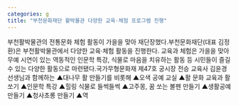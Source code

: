 ```yaml
---
categories: g
title: "부천문화재단 활박물관 다양한 교육·체험 프로그램 진행"
---
```

부천활박물관의 전통문화 체험 활동이 가을을 맞아 재단장했다.부천문화재단(대표 김정환)은 부천활박물관에서 다양한 교육·체험 활동을 진행한다. 교육과 체험은 가을을 맞아 무예 시연이 있는 역동적인 인문학 특강, 식물로 마음을 치유하는 활동 등 시민들이 즐길 수 있는 다양한 활동으로 마련됐다.국가무형문화재 제47호 궁시장 전승 교육사 김윤경 선생님과 함께하는 ▲대나무 활 만들기를 비롯해 ▲오색 공예 교실 ▲활 문화 교육과 활쏘기 ▲인문학 특강 ▲힐링 식물로 들썩들썩 ▲고주몽, 꿈 쏘는 볼펜 만들기 ▲생활공예 만들기 ▲청사초롱 만들기 ▲역